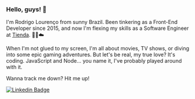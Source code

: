 ### Hello, guys! 👋

I'm Rodrigo Lourenço from sunny Brazil. Been tinkering as a Front-End Developer since 2015, and now I'm flexing my skills as a Software Engineer at [Tienda](https://www.nuvemshop.com.br/). 💪🏻☁️

When I'm not glued to my screen, I'm all about movies, TV shows, or diving into some epic gaming adventures. But let's be real, my true love? It's coding. JavaScript and Node... you name it, I've probably played around with it.

Wanna track me down? Hit me up!

[![Linkedin Badge](https://img.shields.io/badge/-LinkedIn-blue?style=flat-square&logo=Linkedin&logoColor=white&link=https://www.linkedin.com/in/lourenco-rodrigo)](https://www.linkedin.com/in/lourenco-rodrigo)
